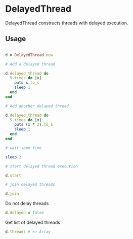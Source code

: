 DelayedThread
=============

DelayedThread constructs threads with delayed execution.

Usage
-----

```ruby

d = DelayedThread.new

# Add a delayed thread

d.delayed_thread do
  5.times do |x|
    puts x.to_s
    sleep 1
  end
end

# Add another delayed thread

d.delayed_thread do
  5.times do |x|
    puts (x * 2).to_s
    sleep 1
  end
end

# wait some time

sleep 2

# start delayed thread execution

d.start

# join delayed threads

d.join


```

Do not delay threads

```ruby
d.delayed = false
```
    
Get list of delayed threads

```ruby
d.threads # => Array
```
    
